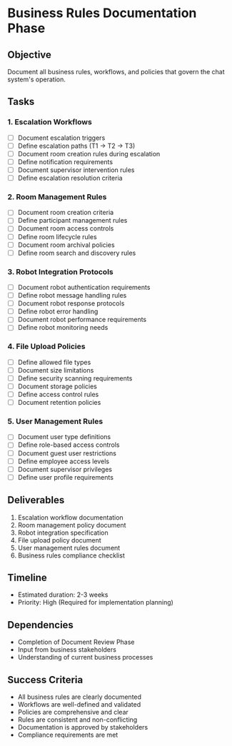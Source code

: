 # Business Rules Documentation Phase

## Objective

Document all business rules, workflows, and policies that govern the chat system's operation.

## Tasks

### 1. Escalation Workflows

- [ ] Document escalation triggers
- [ ] Define escalation paths (T1 → T2 → T3)
- [ ] Document room creation rules during escalation
- [ ] Define notification requirements
- [ ] Document supervisor intervention rules
- [ ] Define escalation resolution criteria

### 2. Room Management Rules

- [ ] Document room creation criteria
- [ ] Define participant management rules
- [ ] Document room access controls
- [ ] Define room lifecycle rules
- [ ] Document room archival policies
- [ ] Define room search and discovery rules

### 3. Robot Integration Protocols

- [ ] Document robot authentication requirements
- [ ] Define robot message handling rules
- [ ] Document robot response protocols
- [ ] Define robot error handling
- [ ] Document robot performance requirements
- [ ] Define robot monitoring needs

### 4. File Upload Policies

- [ ] Define allowed file types
- [ ] Document size limitations
- [ ] Define security scanning requirements
- [ ] Document storage policies
- [ ] Define access control rules
- [ ] Document retention policies

### 5. User Management Rules

- [ ] Document user type definitions
- [ ] Define role-based access controls
- [ ] Document guest user restrictions
- [ ] Define employee access levels
- [ ] Document supervisor privileges
- [ ] Define user profile requirements

## Deliverables

1. Escalation workflow documentation
2. Room management policy document
3. Robot integration specification
4. File upload policy document
5. User management rules document
6. Business rules compliance checklist

## Timeline

- Estimated duration: 2-3 weeks
- Priority: High (Required for implementation planning)

## Dependencies

- Completion of Document Review Phase
- Input from business stakeholders
- Understanding of current business processes

## Success Criteria

- All business rules are clearly documented
- Workflows are well-defined and validated
- Policies are comprehensive and clear
- Rules are consistent and non-conflicting
- Documentation is approved by stakeholders
- Compliance requirements are met

